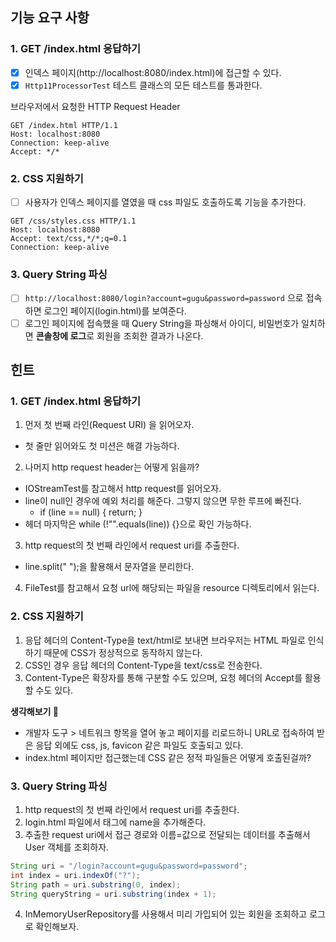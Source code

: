 ## 기능 요구 사항
### 1. GET /index.html 응답하기
- [x] 인덱스 페이지(http://localhost:8080/index.html)에 접근할 수 있다.
- [x] `Http11ProcessorTest` 테스트 클래스의 모든 테스트를 통과한다.

브라우저에서 요청한 HTTP Request Header
```
GET /index.html HTTP/1.1
Host: localhost:8080
Connection: keep-alive
Accept: */*
```

### 2. CSS 지원하기
- [ ] 사용자가 인덱스 페이지를 열였을 때 css 파일도 호출하도록 기능을 추가한다.
```
GET /css/styles.css HTTP/1.1
Host: localhost:8080
Accept: text/css,*/*;q=0.1
Connection: keep-alive
```

### 3. Query String 파싱
- [ ] `http://localhost:8080/login?account=gugu&password=password` 으로 접속하면 로그인 페이지(login.html)를 보여준다.
- [ ] 로그인 페이지에 접속했을 때 Query String을 파싱해서 아이디, 비밀번호가 일치하면 **콘솔창에 로그**로 회원을 조회한 결과가 나온다. 

## 힌트
### 1. GET /index.html 응답하기
1. 먼저 첫 번째 라인(Request URI) 을 읽어오자.
  - 첫 줄만 읽어와도 첫 미션은 해결 가능하다.
2. 나머지 http request header는 어떻게 읽을까?
  - IOStreamTest를 참고해서 http request를 읽어오자.
  - line이 null인 경우에 예외 처리를 해준다. 그렇지 않으면 무한 루프에 빠진다.
    - if (line == null) { return; }
  - 헤더 마지막은 while (!"".equals(line)) {}으로 확인 가능하다.
3. http request의 첫 번째 라인에서 request uri를 추출한다.
  - line.split(" ");을 활용해서 문자열을 분리한다.
4. FileTest를 참고해서 요청 url에 해당되는 파일을 resource 디렉토리에서 읽는다.

### 2. CSS 지원하기
1. 응답 헤더의 Content-Type을 text/html로 보내면 브라우저는 HTML 파일로 인식하기 때문에 CSS가 정상적으로 동작하지 않는다.
2. CSS인 경우 응답 헤더의 Content-Type을 text/css로 전송한다.
3. Content-Type은 확장자를 통해 구분할 수도 있으며, 요청 헤더의 Accept를 활용할 수도 있다.

**생각해보기 🤔**  
- 개발자 도구 > 네트워크 항목을 열어 놓고 페이지를 리로드하니 URL로 접속하여 받은 응답 외에도 css, js, favicon 같은 파일도 호출되고 있다.
- index.html 페이지만 접근했는데 CSS 같은 정적 파일들은 어떻게 호출된걸까?

### 3. Query String 파싱
1. http request의 첫 번째 라인에서 request uri를 추출한다.
2. login.html 파일에서 태그에 name을 추가해준다.
3. 추출한 request uri에서 접근 경로와 이름=값으로 전달되는 데이터를 추출해서 User 객체를 조회하자.

```java
String uri = "/login?account=gugu&password=password";
int index = uri.indexOf("?");
String path = uri.substring(0, index);
String queryString = uri.substring(index + 1);
```
   
4. InMemoryUserRepository를 사용해서 미리 가입되어 있는 회원을 조회하고 로그로 확인해보자.

